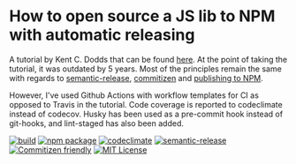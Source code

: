 # How to open source a JS lib to NPM with automatic releasing

A tutorial by Kent C. Dodds that can be found [here](https://egghead.io/courses/how-to-write-an-open-source-javascript-library). At the point of taking the tutorial, it was outdated by 5 years. Most of the principles remain the same with regards to [semantic-release](https://github.com/semantic-release/semantic-release), [commitizen](https://github.com/commitizen/cz-cli) and [publishing to NPM](https://docs.npmjs.com/creating-and-publishing-scoped-public-packages).

However, I've used Github Actions with workflow templates for CI as opposed to Travis in the tutorial. Code coverage is reported to codeclimate instead of codecov. Husky has been used as a pre-commit hook instead of git-hooks, and lint-staged has also been added.

[![build](https://img.shields.io/github/workflow/status/chrisbmar/how-to-open-source-js-lib/Node.js%20CI)](https://github.com/chrisbmar/how-to-open-source-js-lib/actions?query=workflow%3A%22Node.js+CI%22)
[![npm package](https://img.shields.io/npm/v/random-starwars-names-lib)](https://www.npmjs.com/package/random-starwars-names-lib)
[![codeclimate](https://img.shields.io/codeclimate/coverage/chrisbmar/how-to-open-source-js-lib)](https://codeclimate.com/github/chrisbmar/how-to-open-source-js-lib)
[![semantic-release](https://img.shields.io/badge/%20%20%F0%9F%93%A6%F0%9F%9A%80-semantic--release-e10079.svg?style=flat-square)](https://github.com/semantic-release/semantic-release)
[![Commitizen friendly](https://img.shields.io/badge/commitizen-friendly-brightgreen.svg)](http://commitizen.github.io/cz-cli/)
[![MIT License](https://img.shields.io/npm/l/starwars-names.svg?style=flat-square)](http://opensource.org/licenses/MIT)
